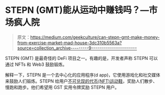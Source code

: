 # STEPN (GMT)能从运动中赚钱吗？—市场疯人院

> 原文：<https://medium.com/geekculture/can-stepn-gmt-make-money-from-exercise-market-mad-house-3dc310b5563a?source=collection_archive---------9----------------------->

STEPN (GMT) 是最奇怪的 DeFi 项目之一。有趣的是，开发者声称 STEPN 可以通过 NFTs 和 Web3 鼓励锻炼。

解释一下，STEPN 是一个去中心化的应用程序(d app)，它使用游戏化和社交媒体来鼓励人们锻炼。STEPN 给用户[不可兑现的代币(NFT)运动鞋](https://stepn.com/litePaper)，奖励人们散步、慢跑和跑步。他们希望用 GST 实用令牌奖励 STEPN 用户。